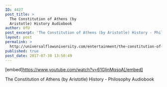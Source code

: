```yaml
---
ID: 4427
post_title: >
  The Constitution of Athens (by
  Aristotle) History Audiobook
author: UfU
post_excerpt: 'The Constitution of Athens (by Aristotle) History - Philosophy Audiobook'
layout: post
permalink: >
  http://universalflowuniversity.com/entertainment/the-constitution-of-athens-by-aristotle-history-audiobook/
published: true
post_date: 2017-07-30 13:50:49
---
```

[embed]https://www.youtube.com/watch?v=61GljnMqsoA[/embed]<br>
<p>The Constitution of Athens (by Aristotle) History - Philosophy Audiobook</p>